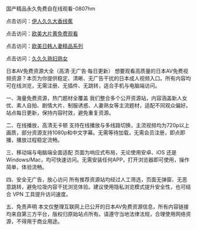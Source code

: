 国产精品永久免费自在线观看-0807hm


点击访问：<a href="https://heiliaowzu4ur.pages.dev">伊人久久大香线蕉</a>

点击访问：<a href="https://heiliaoxwd5i8.pages.dev">欧美大片黄免费观看</a>

点击访问：<a href="https://heiliaoe8ajia.pages.dev">欧美日韩人妻精品系列</a>

点击访问：<a href="https://heiliaoxqkkct.pages.dev">久久久熟妇熟女</a>


日本AV免费资源大全（高清·无广告·每日更新）
想要观看高质量的日本AV免费视频资源？本页为你提供稳定、清晰、无广告干扰的日本成人视频入口。所有内容均可在线浏览，无需注册、无插件、无跳转，适合手机与电脑端访问。

一、海量免费资源，热门题材全覆盖
我们整合多个公开资源站，内容涵盖新人女优、素人自拍、剧情大片、制服诱惑、人妻熟女等主流题材，适配不同观众偏好。站点每日更新，保持内容时效，避免重复资源。

二、在线播放，高清无卡顿
支持在线播放与多线路切换，主流视频均为720p以上画质，部分资源支持1080p和中文字幕。无需等待加载，无需会员注册，即点即播，播放过程稳定流畅。

三、移动端与电脑端全面适配
页面为响应式布局，无论使用安卓、iOS 还是 Windows/Mac，均可快速访问。无需安装任何APP，打开浏览器即可使用，操作简单，体验流畅。

四、安全无广告，放心访问
所有推荐资源站均经过人工筛选，页面无弹窗、无恶意跳转，避免垃圾内容干扰浏览体验。建议使用隐私浏览模式提升安全性，也可结合 VPN 工具提升访问速度。

五、免责声明
本文仅整理互联网上已公开的日本AV免费资源信息，所有内容链接均来自第三方平台，版权归原始站点所有。请遵守当地法律法规，合理使用网络资源，不得用于商业用途。


<span style="display:none;">[Canonical link](https://github.com/uu59996/36203 ）</span>
